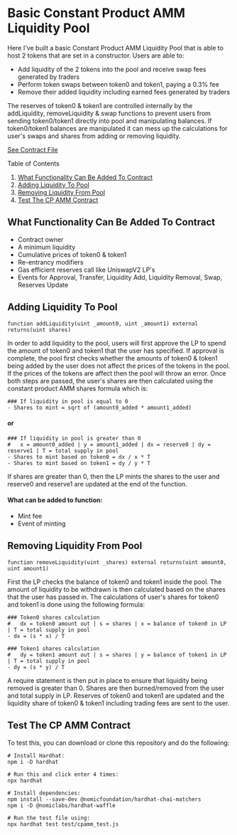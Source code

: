 # Basic Constant Product AMM Liquidity Pool

Here I've built a basic Constant Product AMM Liquidity Pool that is able to host 2 tokens that are set in a constructor. Users are able to:

- Add liquidity of the 2 tokens into the pool and receive swap fees generated by traders
- Perform token swaps between token0 and token1, paying a 0.3% fee
- Remove their added liquidity including earned fees generated by traders

The reserves of token0 & token1 are controlled internally by the addLiquidity, removeLiquidity & swap functions to prevent users from sending token0/token1 directly into pool and manipulating balances. If token0/token1 balances are manipulated it can mess up the calculations for user's swaps and shares from adding or removing liquidity.

[See Contract File](contracts/CPAMM.sol)

<!-- TABLE OF CONTENTS -->

  <summary>Table of Contents</summary>
  <ol>
    <li><a href="#what-functionality-can-be-added-to-contract">What Functionality Can Be Added To Contract</a></li>
    <li><a href="#adding-liquidity-to-pool">Adding Liquidity To Pool</a></li>
    <li><a href="#removing-liquidity-from-pool">Removing Liquidity From Pool</a></li>
    <li><a href="#to-test-the-cp-amm-contract">Test The CP AMM Contract</a></li>
  </ol>

## What Functionality Can Be Added To Contract

- Contract owner
- A minimum liquidity
- Cumulative prices of token0 & token1
- Re-entrancy modifiers
- Gas efficient reserves call like UniswapV2 LP's
- Events for Approval, Transfer, Liquidity Add, Liquidity Removal, Swap, Reserves Update

## Adding Liquidity To Pool

```shell
function addLiquidity(uint _amount0, uint _amount1) external returns(uint shares)
```

In order to add liquidity to the pool, users will first approve the LP to spend the amount of token0 and token1 that the user has specified. If approval is complete, the pool first checks whether the amounts of token0 & token1 being added by the user does not affect the prices of the tokens in the pool. If the prices of the tokens are affect then the pool will throw an error. Once both steps are passed, the user's shares are then calculated using the constant product AMM shares formula which is:

```shell
### If liquidity in pool is equal to 0
- Shares to mint = sqrt of (amount0_added * amount1_added)
```

#### or

```shell
### If liquidity in pool is greater than 0
#   x = amount0_added | y = amount1_added | dx = reserve0 | dy = reserve1 | T = total supply in pool
- Shares to mint based on token0 = dx / x * T
- Shares to mint based on token1 = dy / y * T
```

If shares are greater than 0, then the LP mints the shares to the user and reserve0 and reserve1 are updated at the end of the function.

#### What can be added to function:

- Mint fee
- Event of minting

## Removing Liquidity From Pool

```shell
function removeLiquidity(uint _shares) external returns(uint amount0, uint amount1)
```

First the LP checks the balance of token0 and token1 inside the pool. The amount of liquidity to be withdrawn is then calculated based on the shares that the user has passed in. The calculations of user's shares for token0 and token1 is done using the following formula:

```shell
### Token0 shares calculation
#   dx = token0 amount out | s = shares | x = balance of token0 in LP | T = total supply in pool
- dx = (s * x) / T

### Token1 shares calculation
#   dy = token1 amount out | s = shares | y = balance of token1 in LP | T = total supply in pool
- dy = (s * y) / T
```

A require statement is then put in place to ensure that liquidity being removed is greater than 0. Shares are then burned/removed from the user and total supply in LP. Reserves of token0 and token1 are updated and the liquidity share of token0 & token1 including trading fees are sent to the user.

## Test The CP AMM Contract

To test this, you can download or clone this repository and do the following:

```shell
# Install Hardhat:
npm i -D hardhat

# Run this and click enter 4 times:
npx hardhat

# Install dependencies:
npm install --save-dev @nomicfoundation/hardhat-chai-matchers
npm i -D @nomiclabs/hardhat-waffle

# Run the test file using:
npx hardhat test test/cpamm_test.js
```

